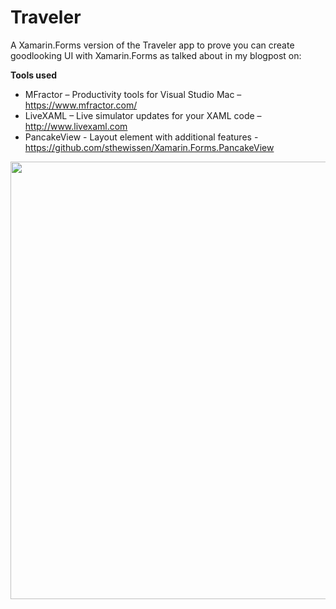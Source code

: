 # Traveler

A Xamarin.Forms version of the Traveler app to prove you can create goodlooking UI with Xamarin.Forms as talked about in my blogpost on: 

**Tools used**
- MFractor – Productivity tools for Visual Studio Mac – https://www.mfractor.com/
- LiveXAML – Live simulator updates for your XAML code – http://www.livexaml.com
- PancakeView - Layout element with additional features - https://github.com/sthewissen/Xamarin.Forms.PancakeView

<img src="https://github.com/sthewissen/KickassUI.Traveler/blob/master/both.png" width="700px"/>

